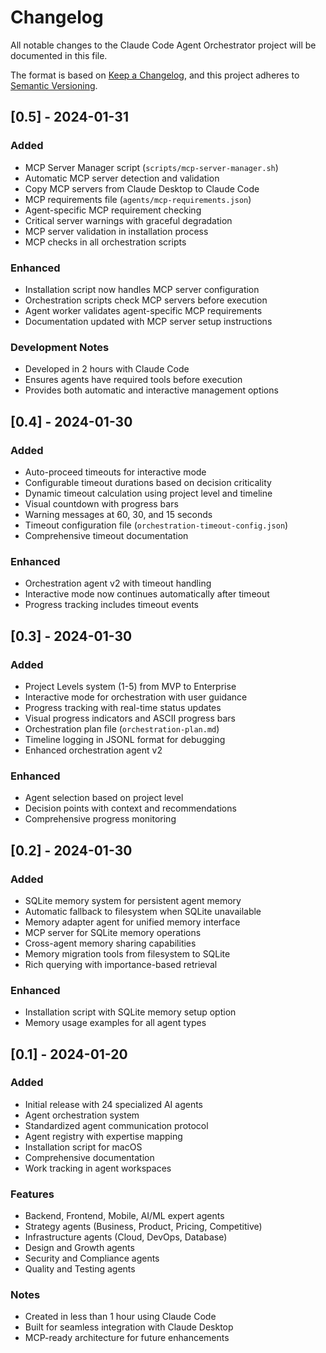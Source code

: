 # Changelog

All notable changes to the Claude Code Agent Orchestrator project will be documented in this file.

The format is based on [Keep a Changelog](https://keepachangelog.com/en/1.0.0/),
and this project adheres to [Semantic Versioning](https://semver.org/spec/v2.0.0.html).

## [0.5] - 2024-01-31

### Added
- MCP Server Manager script (`scripts/mcp-server-manager.sh`)
- Automatic MCP server detection and validation
- Copy MCP servers from Claude Desktop to Claude Code
- MCP requirements file (`agents/mcp-requirements.json`)
- Agent-specific MCP requirement checking
- Critical server warnings with graceful degradation
- MCP server validation in installation process
- MCP checks in all orchestration scripts

### Enhanced
- Installation script now handles MCP server configuration
- Orchestration scripts check MCP servers before execution
- Agent worker validates agent-specific MCP requirements
- Documentation updated with MCP server setup instructions

### Development Notes
- Developed in 2 hours with Claude Code
- Ensures agents have required tools before execution
- Provides both automatic and interactive management options

## [0.4] - 2024-01-30

### Added
- Auto-proceed timeouts for interactive mode
- Configurable timeout durations based on decision criticality
- Dynamic timeout calculation using project level and timeline
- Visual countdown with progress bars
- Warning messages at 60, 30, and 15 seconds
- Timeout configuration file (`orchestration-timeout-config.json`)
- Comprehensive timeout documentation

### Enhanced
- Orchestration agent v2 with timeout handling
- Interactive mode now continues automatically after timeout
- Progress tracking includes timeout events

## [0.3] - 2024-01-30

### Added
- Project Levels system (1-5) from MVP to Enterprise
- Interactive mode for orchestration with user guidance
- Progress tracking with real-time status updates
- Visual progress indicators and ASCII progress bars
- Orchestration plan file (`orchestration-plan.md`)
- Timeline logging in JSONL format for debugging
- Enhanced orchestration agent v2

### Enhanced
- Agent selection based on project level
- Decision points with context and recommendations
- Comprehensive progress monitoring

## [0.2] - 2024-01-30

### Added
- SQLite memory system for persistent agent memory
- Automatic fallback to filesystem when SQLite unavailable
- Memory adapter agent for unified memory interface
- MCP server for SQLite memory operations
- Cross-agent memory sharing capabilities
- Memory migration tools from filesystem to SQLite
- Rich querying with importance-based retrieval

### Enhanced
- Installation script with SQLite memory setup option
- Memory usage examples for all agent types

## [0.1] - 2024-01-20

### Added
- Initial release with 24 specialized AI agents
- Agent orchestration system
- Standardized agent communication protocol
- Agent registry with expertise mapping
- Installation script for macOS
- Comprehensive documentation
- Work tracking in agent workspaces

### Features
- Backend, Frontend, Mobile, AI/ML expert agents
- Strategy agents (Business, Product, Pricing, Competitive)
- Infrastructure agents (Cloud, DevOps, Database)
- Design and Growth agents
- Security and Compliance agents
- Quality and Testing agents

### Notes
- Created in less than 1 hour using Claude Code
- Built for seamless integration with Claude Desktop
- MCP-ready architecture for future enhancements